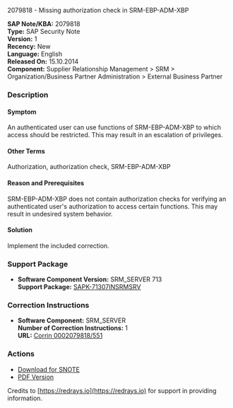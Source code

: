 2079818 - Missing authorization check in SRM-EBP-ADM-XBP

**SAP Note/KBA:** 2079818  
**Type:** SAP Security Note  
**Version:** 1  
**Recency:** New  
**Language:** English  
**Released On:** 15.10.2014  
**Component:** Supplier Relationship Management > SRM > Organization/Business Partner Administration > External Business Partner

### Description

#### Symptom
An authenticated user can use functions of SRM-EBP-ADM-XBP to which access should be restricted. This may result in an escalation of privileges.

#### Other Terms
Authorization, authorization check, SRM-EBP-ADM-XBP

#### Reason and Prerequisites
SRM-EBP-ADM-XBP does not contain authorization checks for verifying an authenticated user's authorization to access certain functions. This may result in undesired system behavior.

#### Solution
Implement the included correction.

### Support Package
- **Software Component Version:** SRM_SERVER 713  
  **Support Package:** [SAPK-71307INSRMSRV](https://me.sap.com/supportpackage/SAPK-71307INSRMSRV)

### Correction Instructions
- **Software Component:** SRM_SERVER  
  **Number of Correction Instructions:** 1  
  **URL:** [Corrin 0002079818/551](https://me.sap.com/corrins/0002079818/551)

### Actions
- [Download for SNOTE](https://notesdownloads.sap.com/note/0040000012367912017)
- [PDF Version](https://userapps.support.sap.com/sap/support/sfm/notes/print/0002079818?language=en-US&token=EE7E968D58F0183439A82E10E362D788)

Credits to [https://redrays.io](https://redrays.io) for support in providing information.